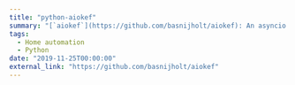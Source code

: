 ```yaml
---
title: "python-aiokef"
summary: "[`aiokef`](https://github.com/basnijholt/aiokef): An asyncio Python library that provides an API to communicate KEF speakers 🔈"
tags:
  - Home automation
  - Python
date: "2019-11-25T00:00:00"
external_link: "https://github.com/basnijholt/aiokef"
---
```

